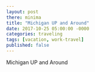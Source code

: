 ```yaml
---
layout: post
there: minima
title: "Michigan UP and Around"
date: 2017-10-25 05:00:00 -0000
categories: traveling
tags: [vacation, work-travel]
published: false
---
```



Michigan UP and Around
